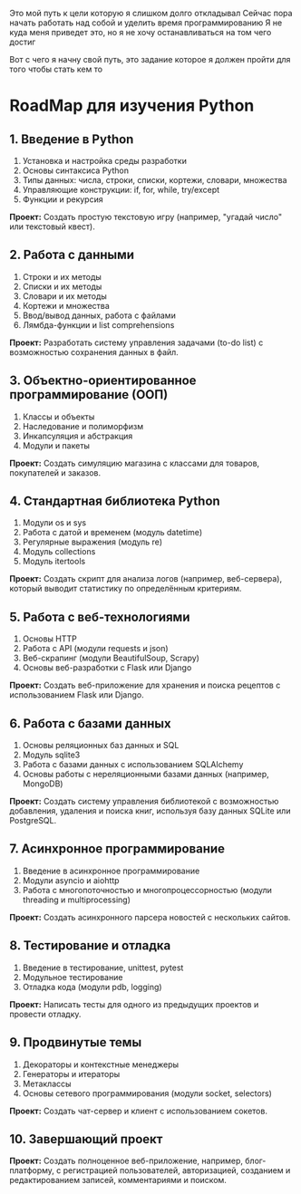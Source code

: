 Это мой путь к цели которую я слишком долго откладывал
Сейчас пора начать работать над собой и уделить время программированию
Я не куда меня приведет это, но я не хочу останавливаться на том чего достиг


Вот с чего я начну свой путь, это задание которое я должен пройти для того чтобы стать кем то

# RoadMap для изучения Python

## 1. Введение в Python
1. Установка и настройка среды разработки
2. Основы синтаксиса Python
3. Типы данных: числа, строки, списки, кортежи, словари, множества
4. Управляющие конструкции: if, for, while, try/except
5. Функции и рекурсия

**Проект:** Создать простую текстовую игру (например, "угадай число" или текстовый квест).

## 2. Работа с данными
1. Строки и их методы
2. Списки и их методы
3. Словари и их методы
4. Кортежи и множества
5. Ввод/вывод данных, работа с файлами
6. Лямбда-функции и list comprehensions

**Проект:** Разработать систему управления задачами (to-do list) с возможностью сохранения данных в файл.

## 3. Объектно-ориентированное программирование (ООП)
1. Классы и объекты
2. Наследование и полиморфизм
3. Инкапсуляция и абстракция
4. Модули и пакеты

**Проект:** Создать симуляцию магазина с классами для товаров, покупателей и заказов.

## 4. Стандартная библиотека Python
1. Модули os и sys
2. Работа с датой и временем (модуль datetime)
3. Регулярные выражения (модуль re)
4. Модуль collections
5. Модуль itertools

**Проект:** Создать скрипт для анализа логов (например, веб-сервера), который выводит статистику по определённым критериям.

## 5. Работа с веб-технологиями
1. Основы HTTP
2. Работа с API (модули requests и json)
3. Веб-скрапинг (модули BeautifulSoup, Scrapy)
4. Основы веб-разработки с Flask или Django

**Проект:** Создать веб-приложение для хранения и поиска рецептов с использованием Flask или Django.

## 6. Работа с базами данных
1. Основы реляционных баз данных и SQL
2. Модуль sqlite3
3. Работа с базами данных с использованием SQLAlchemy
4. Основы работы с нереляционными базами данных (например, MongoDB)

**Проект:** Создать систему управления библиотекой с возможностью добавления, удаления и поиска книг, используя базу данных SQLite или PostgreSQL.

## 7. Асинхронное программирование
1. Введение в асинхронное программирование
2. Модули asyncio и aiohttp
3. Работа с многопоточностью и многопроцессорностью (модули threading и multiprocessing)

**Проект:** Создать асинхронного парсера новостей с нескольких сайтов.

## 8. Тестирование и отладка
1. Введение в тестирование, unittest, pytest
2. Модульное тестирование
3. Отладка кода (модули pdb, logging)

**Проект:** Написать тесты для одного из предыдущих проектов и провести отладку.

## 9. Продвинутые темы
1. Декораторы и контекстные менеджеры
2. Генераторы и итераторы
3. Метаклассы
4. Основы сетевого программирования (модули socket, selectors)

**Проект:** Создать чат-сервер и клиент с использованием сокетов.

## 10. Завершающий проект
**Проект:** Создать полноценное веб-приложение, например, блог-платформу, с регистрацией пользователей, авторизацией, созданием и редактированием записей, комментариями и поиском.

